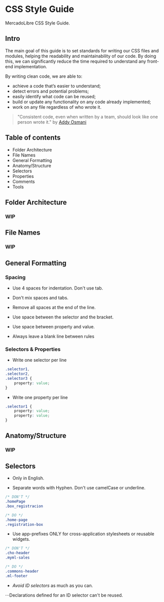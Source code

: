 # CSS Style Guide

MercadoLibre CSS Style Guide.

## Intro
The main goal of this guide is to set standards for writing our CSS files and modules, helping the readability and maintainability of our code. By doing this, we can significantly reduce the time required to understand any front-end implementation.

By writing clean code, we are able to:

- achieve a code that’s easier to understand;
- detect errors and potential problems;
- easily identify what code can be reused;
- build or update any functionality on any code already implemented;
- work on any file regardless of who wrote it.

> "Consistent code, even when written by a team, should look like one person wrote it."
by [Addy Osmani](http://addyosmani.com/blog/javascript-style-guides-and-beautifiers/)

## Table of contents

- Folder Architecture
- File Names
- General Formatting
- Anatomy/Structure
- Selectors
- Properties
- Comments
- Tools

## Folder Architecture
### WIP

## File Names
### WIP

## General Formatting

### Spacing

- Use 4 spaces for indentation. Don't use tab.

- Don't mix spaces and tabs.

- Remove all spaces at the end of the line.

- Use space between the selector and the bracket.

- Use space between property and value.

- Always leave a blank line between rules

### Selectors & Properties

- Write one selector per line

```css
.selector1,
.selector2,
.selector3 {
    property: value;
}
```

- Write one property per line

```css
.selector1 {
	property: value;
    property: value;
}
```

## Anatomy/Structure
### WIP

## Selectors

- Only in English. 

- Separate words with Hyphen. Don't use camelCase or underline.

```css
/* DON'T */
.homePage
.box_registracion
```

```css
/* DO */
.home-page
.registration-box 
```

- Use app-prefixes ONLY for cross-application stylesheets or reusable widgets.

```css
/* DON'T */
.cho-header
.myml-sales
```

```css
/* DO */
.commons-header
.ml-footer
```

- *Avoid ID selectors* as much as you can.

⋅⋅⋅Declarations defined for an ID selector can't be reused.


